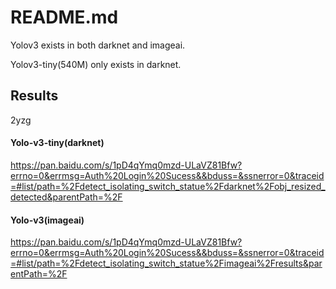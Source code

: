 # README.md
Yolov3 exists in both darknet and imageai.

Yolov3-tiny(540M) only exists in darknet. 


## Results
2yzg
#### Yolo-v3-tiny(darknet)
https://pan.baidu.com/s/1pD4qYmq0mzd-ULaVZ81Bfw?errno=0&errmsg=Auth%20Login%20Sucess&&bduss=&ssnerror=0&traceid=#list/path=%2Fdetect_isolating_switch_statue%2Fdarknet%2Fobj_resized_detected&parentPath=%2F
#### Yolo-v3(imageai)
https://pan.baidu.com/s/1pD4qYmq0mzd-ULaVZ81Bfw?errno=0&errmsg=Auth%20Login%20Sucess&&bduss=&ssnerror=0&traceid=#list/path=%2Fdetect_isolating_switch_statue%2Fimageai%2Fresults&parentPath=%2F


